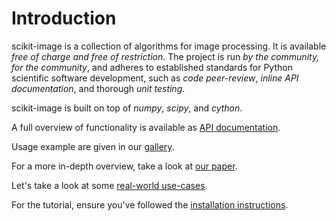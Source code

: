 # Introduction

scikit-image is a collection of algorithms for image processing. It is
available *free of charge and free of restriction*. The project is run
*by the community, for the community*, and adheres to established
standards for Python scientific software development, such as *code
peer-review*, *inline API documentation*, and thorough *unit testing*.

scikit-image is built on top of *numpy*, *scipy*, and *cython*.

A full overview of functionality is available as
[API documentation](http://scikit-image.org/docs/stable/api/api.html).

Usage example are given in our
[gallery](http://scikit-image.org/docs/dev/auto_examples/).

For a more in-depth overview, take a look at [our paper](http://dx.doi.org/10.7717/peerj.453).

Let's take a look at some
[real-world use-cases](https://docs.google.com/presentation/d/1hzjKWUAL8TGP8R7wkh_aKIjiij1FNy7Tamu1wrILVbM/edit?usp=sharing).

For the tutorial, ensure you've followed the
[installation instructions](./0_preparation.html).
